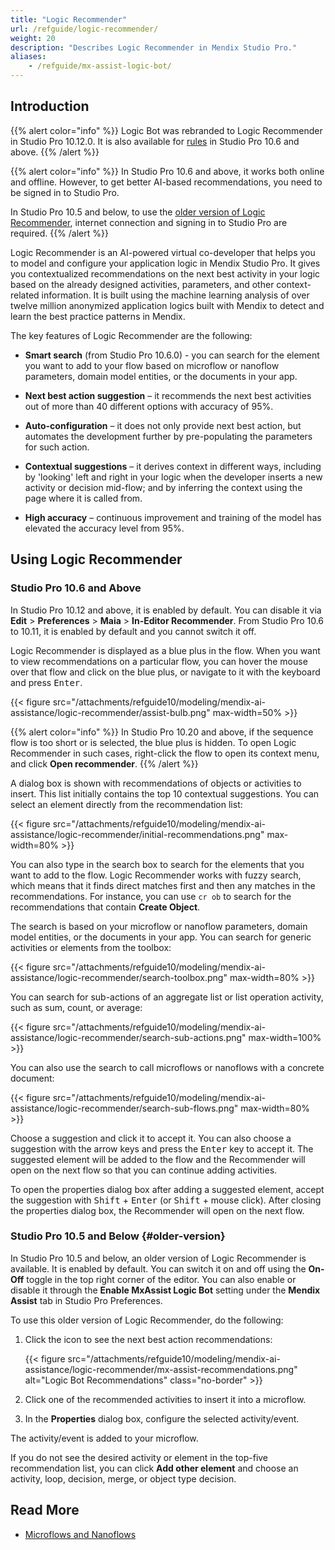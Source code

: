 ```yaml
---
title: "Logic Recommender"
url: /refguide/logic-recommender/
weight: 20
description: "Describes Logic Recommender in Mendix Studio Pro."
aliases:
    - /refguide/mx-assist-logic-bot/
---
```


## Introduction 

{{% alert color="info" %}}
Logic Bot was rebranded to Logic Recommender in Studio Pro 10.12.0. It is also available for [rules](/refguide/rules/) in Studio Pro 10.6 and above.
{{% /alert %}}

{{% alert color="info" %}}
In Studio Pro 10.6 and above, it works both online and offline. However, to get better AI-based recommendations, you need to be signed in to Studio Pro.

In Studio Pro 10.5 and below, to use the [older version of Logic Recommender](#older-version), internet connection and signing in to Studio Pro are required.
{{% /alert %}}

Logic Recommender is an AI-powered virtual co-developer that helps you to model and configure your application logic in Mendix Studio Pro. It gives you contextualized recommendations on the next best activity in your logic based on the already designed activities, parameters, and other context-related information. It is built using the machine learning analysis of over twelve million anonymized application logics built with Mendix to detect and learn the best practice patterns in Mendix.

The key features of Logic Recommender are the following:

* **Smart search** (from Studio Pro 10.6.0) - you can search for the element you want to add to your flow based on microflow or nanoflow parameters, domain model entities, or the documents in your app.

* **Next best action suggestion** – it recommends the next best activities out of more than 40 different options with accuracy of 95%. 
* **Auto-configuration** – it does not only provide next best action, but automates the development further by pre-populating the parameters for such action.
* **Contextual suggestions** – it derives context in different ways, including by 'looking' left and right in your logic when the developer inserts a new activity or decision mid-flow; and by inferring the context using the page where it is called from.  
* **High accuracy** – continuous improvement and training of the model has elevated the accuracy level from 95%.

## Using Logic Recommender

### Studio Pro 10.6 and Above

In Studio Pro 10.12 and above, it is enabled by default. You can disable it via **Edit** > **Preferences** > **Maia** > **In-Editor Recommender**. From Studio Pro 10.6 to 10.11, it is enabled by default and you cannot switch it off.

Logic Recommender is displayed as a blue plus in the flow. When you want to view recommendations on a particular flow, you can hover the mouse over that flow and click on the blue plus, or navigate to it with the keyboard and press <kbd>Enter</kbd>.

{{< figure src="/attachments/refguide10/modeling/mendix-ai-assistance/logic-recommender/assist-bulb.png" max-width=50% >}}

{{% alert color="info" %}}
In Studio Pro 10.20 and above, if the sequence flow is too short or is selected, the blue plus is hidden. To open Logic Recommender in such cases, right-click the flow to open its context menu, and click **Open recommender**.
{{% /alert %}}

A dialog box is shown with recommendations of objects or activities to insert. This list initially contains the top 10 contextual suggestions. You can select an element directly from the recommendation list:

{{< figure src="/attachments/refguide10/modeling/mendix-ai-assistance/logic-recommender/initial-recommendations.png" max-width=80% >}}

You can also type in the search box to search for the elements that you want to add to the flow. Logic Recommender works with fuzzy search, which means that it finds direct matches first and then any matches in the recommendations. For instance, you can use `cr ob`  to search for the recommendations that contain **Create Object**.

The search is based on your microflow or nanoflow parameters, domain model entities, or the documents in your app. You can search for generic activities or elements from the toolbox:

{{< figure src="/attachments/refguide10/modeling/mendix-ai-assistance/logic-recommender/search-toolbox.png" max-width=80% >}}

You can search for sub-actions of an aggregate list or list operation activity, such as sum, count, or average:

{{< figure src="/attachments/refguide10/modeling/mendix-ai-assistance/logic-recommender/search-sub-actions.png" max-width=100% >}}

You can also use the search to call microflows or nanoflows with a concrete document:

{{< figure src="/attachments/refguide10/modeling/mendix-ai-assistance/logic-recommender/search-sub-flows.png" max-width=80% >}}

Choose a suggestion and click it to accept it. You can also choose a suggestion with the arrow keys and press the <kbd>Enter</kbd> key to accept it. The suggested element will be added to the flow and the Recommender will open on the next flow so that you can continue adding activities.

To open the properties dialog box after adding a suggested element, accept the suggestion with <kbd>Shift</kbd> + <kbd>Enter</kbd> (or <kbd>Shift</kbd> + mouse click). After closing the properties dialog box, the Recommender will open on the next flow.

### Studio Pro 10.5 and Below {#older-version}

In Studio Pro 10.5 and below, an older version of Logic Recommender is available. It is enabled by default. You can switch it on and off using the **On-Off** toggle in the top right corner of the editor. You can also enable or disable it through the **Enable MxAssist Logic Bot** setting under the **Mendix Assist** tab in Studio Pro Preferences.

To use this older version of Logic Recommender, do the following:

1. Click the icon to see the next best action recommendations:

    {{< figure src="/attachments/refguide10/modeling/mendix-ai-assistance/logic-recommender/mx-assist-recommendations.png" alt="Logic Bot Recommendations" class="no-border" >}}

2. Click one of the recommended activities to insert it into a microflow.

3. In the **Properties** dialog box, configure the selected activity/event.

The activity/event is added to your microflow.

If you do not see the desired activity or element in the top-five recommendation list, you can click **Add other element** and choose an activity, loop, decision, merge, or object type decision.

## Read More

* [Microflows and Nanoflows](/refguide/microflows-and-nanoflows/)
